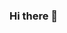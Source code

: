 ### Hi there 👋

<!--
**TheSomeshKumar/thesomeshkumar** is a ✨ _special_ ✨ repository because its `README.md` (this file) appears on your GitHub profile.

I am **Somesh Kumar** currently working at [Basicx](https://basicx.in/). I am a Senior Software Engineer having a strong passion for new mobile technologies, very autodidact and love to build new things from the ground up. Having 5 years of experience accumulated from working in early stage startups to mid-sized organizations in Agile environment.
Skilled in Android Framework, Java & Kotlin.

[![linkedin badge](https://img.shields.io/badge/Somesh_Kumar-30302f?style=social&logo=linkedin)](https://www.linkedin.com/in/thesomeshkumar)
[![twitter badge](https://img.shields.io/badge/@thesomeshkumar-30302f?style=social&logo=twitter)](https://twitter.com/thesomeshkumar)
[![site badge](https://img.shields.io/badge/Medium-30302f?style=flat&logo=medium)](https://medium.com/@TheSomeshKumar) 

<br><br><br><br><br><br>


<img src="https://github-readme-stats.vercel.app/api?username=thesomeshkumar&count_private=true&show_icons=true&theme=default&show_icons=true"/>


## Technologies


  <img align="left" src="https://oddblogger.com/wp-content/uploads/2020/07/python-logo.png" width="12%"/>
  <img align="left" src="https://oddblogger.com/wp-content/uploads/2020/07/java-logo.png" width="15%"/>
  <img align="left" src="https://oddblogger.com/wp-content/uploads/2020/07/react-logo.png" width="20%"/>

